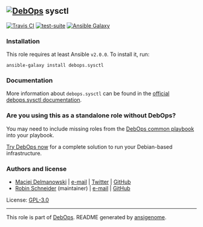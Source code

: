 ## [![DebOps](https://debops.org/images/debops-small.png)](https://debops.org) sysctl

<!-- This file was generated by Ansigenome. Do not edit this file directly but
     instead have a look at the files in the ./meta/ directory. -->

[![Travis CI](https://img.shields.io/travis/debops/ansible-sysctl.svg?style=flat)](https://travis-ci.org/debops/ansible-sysctl)
[![test-suite](https://img.shields.io/badge/test--suite-ansible--sysctl-blue.svg?style=flat)](https://github.com/debops/test-suite/tree/master/ansible-sysctl/)
[![Ansible Galaxy](https://img.shields.io/badge/galaxy-debops.sysctl-660198.svg?style=flat)](https://galaxy.ansible.com/debops/sysctl)



### Installation

This role requires at least Ansible `v2.0.0`. To install it, run:

```Shell
ansible-galaxy install debops.sysctl
```

### Documentation

More information about `debops.sysctl` can be found in the
[official debops.sysctl documentation](https://docs.debops.org/en/latest/ansible/roles/ansible-sysctl/docs/).



### Are you using this as a standalone role without DebOps?

You may need to include missing roles from the [DebOps common
playbook](https://github.com/debops/debops-playbooks/blob/master/playbooks/common.yml)
into your playbook.

[Try DebOps now](https://debops.org/) for a complete solution to run your Debian-based infrastructure.





### Authors and license

- [Maciej Delmanowski](https://docs.debops.org/en/latest/debops-keyring/docs/entities.html#debops-keyring-entity-drybjed) | [e-mail](mailto:drybjed@gmail.com) | [Twitter](https://twitter.com/drybjed) | [GitHub](https://github.com/drybjed)
- [Robin Schneider](https://docs.debops.org/en/latest/debops-keyring/docs/entities.html#debops-keyring-entity-ypid) (maintainer) | [e-mail](mailto:ypid@riseup.net) | [GitHub](https://github.com/ypid)

License: [GPL-3.0](https://tldrlegal.com/license/gnu-general-public-license-v3-%28gpl-3%29)

***

This role is part of [DebOps](https://debops.org/). README generated by [ansigenome](https://github.com/nickjj/ansigenome/).
